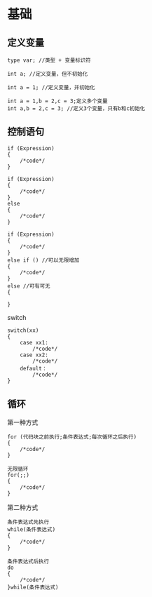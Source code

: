 # 基础
## 定义变量
```
type var; //类型 + 变量标识符
```

```
int a; //定义变量，但不初始化

int a = 1; //定义变量，并初始化

int a = 1,b = 2,c = 3;定义多个变量
int a,b = 2,c = 3; //定义3个变量，只有b和c初始化
```

## 控制语句
```
if (Expression)
{
    /*code*/
}

```

```
if (Expression)
{
    /*code*/
}
else
{
    /*code*/
}
```

```
if (Expression)
{
    /*code*/
}
else if () //可以无限增加
{
    /*code*/
}
else //可有可无
{

}
```
switch
```
switch(xx)
{
    case xx1:
        /*code*/
    case xx2:
        /*code*/
    default：
        /*code*/
}

```



## 循环
第一种方式
```
for (代码块之前执行;条件表达式;每次循环之后执行)
{
    /*code*/
}

无限循环
for(;;)
{
    /*code*/
}
```
第二种方式
```
条件表达式先执行
while(条件表达式)
{
    /*code*/
}

条件表达式后执行
do
{
    /*code*/
}while(条件表达式)

```

